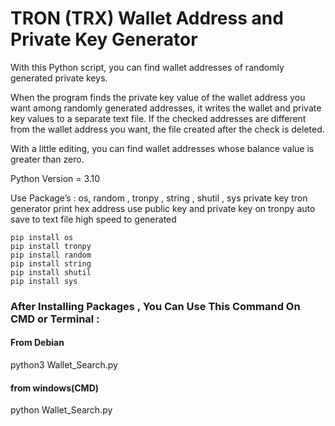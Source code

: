 # TRON (TRX) Wallet Address and Private Key Generator

With this Python script, you can find wallet addresses of randomly generated private keys.

When the program finds the private key value of the wallet address you want among randomly generated addresses, it writes the wallet and private key values to a separate text file. If the checked addresses are different from the wallet address you want, the file created after the check is deleted.

With a little editing, you can find wallet addresses whose balance value is greater than zero.

Python Version = 3.10

Use Package’s : os, random , tronpy , string , shutil , sys
private key tron generator
print hex address
use public key and private key on tronpy
auto save to text file
high speed to generated

```
pip install os
pip install tronpy
pip install random
pip install string
pip install shutil
pip install sys
```
### After Installing Packages , You Can Use This Command On CMD or Terminal :
#### From Debian
python3 Wallet_Search.py

#### from windows(CMD)
python Wallet_Search.py

